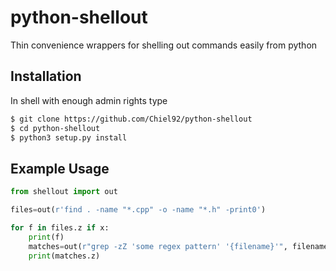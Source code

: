 # python-shellout
Thin convenience wrappers for shelling out commands easily from python

## Installation

In shell with enough admin rights type

```bash
$ git clone https://github.com/Chiel92/python-shellout
$ cd python-shellout
$ python3 setup.py install
```

## Example Usage

```python
from shellout import out

files=out(r'find . -name "*.cpp" -o -name "*.h" -print0')

for f in files.z if x:
    print(f)
    matches=out(r"grep -zZ 'some regex pattern' '{filename}'", filename=f)
    print(matches.z)
```
